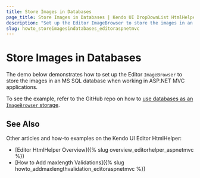 ```yaml
---
title: Store Images in Databases
page_title: Store Images in Databases | Kendo UI DropDownList HtmlHelper
description: "Set up the Editor ImageBrowser to store the images in an MS SQL database in ASP.NET MVC applications."
slug: howto_storeimagesindatabases_editoraspnetmvc
---
```


# Store Images in Databases

The demo below demonstrates how to set up the Editor `ImageBrowser` to store the images in an MS SQL database when working in ASP.NET MVC applications.

To see the example, refer to the GitHub repo on how to [use databases as an `ImageBrowser` storage](https://github.com/telerik/ui-for-aspnet-mvc-examples/tree/master/editor/database-image-browser).

## See Also

Other articles and how-to examples on the Kendo UI Editor HtmlHelper:

* [Editor HtmlHelper Overview]({% slug overview_editorhelper_aspnetmvc %})
* [How to Add maxlength Validations]({% slug howto_addmaxlengthvalidation_editoraspnetmvc %})
